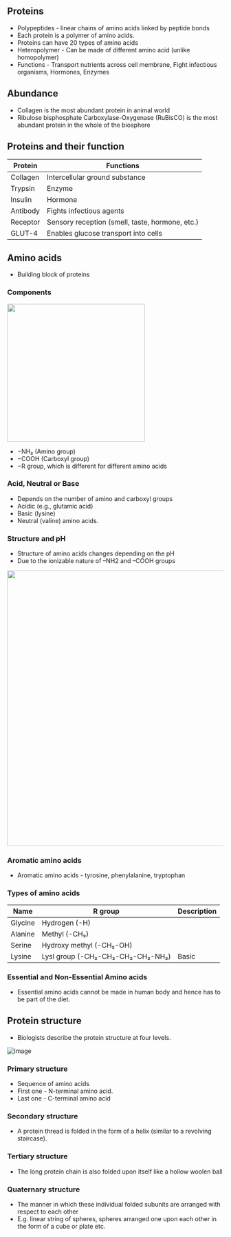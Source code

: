 ## Proteins
* Polypeptides -  linear chains of amino acids linked by peptide bonds
* Each protein is a polymer of amino acids.
* Proteins can have 20 types of amino acids
* Heteropolymer - Can be made of different amino acid (unlike homopolymer)
* Functions - Transport nutrients across cell membrane, Fight infectious organisms, Hormones, Enzymes

## Abundance
* Collagen is the most abundant protein in animal world 
* Ribulose bisphosphate Carboxylase-Oxygenase (RuBisCO) is the most abundant protein in the whole of the biosphere

## Proteins and their function
|Protein |Functions|
|-|-|
|Collagen |Intercellular ground substance
|Trypsin |Enzyme
|Insulin |Hormone
|Antibody| Fights infectious agents
|Receptor| Sensory reception (smell, taste, hormone, etc.)
|GLUT-4| Enables glucose transport into cells

## Amino acids
* Building block of proteins
### Components
<img width="320" src="http://www.astrochem.org/sci_img/Amino_Acid_Structure.jpg">

* −NH₂ (Amino group)
* −COOH (Carboxyl group)
* −R group, which is different for different amino acids

### Acid, Neutral or Base
* Depends on the number of amino and carboxyl groups
* Acidic (e.g., glutamic acid)
* Basic (lysine)
* Neutral (valine) amino acids. 

### Structure and pH
* Structure of amino acids changes depending on the pH
* Due to the ionizable nature of –NH2 and –COOH groups

<img width="640" src="https://user-images.githubusercontent.com/20998959/152129126-29af8265-061f-40c1-83c4-7414b83ce013.png">

### Aromatic amino acids
* Aromatic amino acids - tyrosine, phenylalanine, tryptophan

### Types of amino acids
|Name | R group | Description | 
|-|-|-|
|Glycine | Hydrogen (-H) |
|Alanine | Methyl (-CH₃)|
|Serine  | Hydroxy methyl (-CH₂-OH)|
|Lysine  | Lysl group (-CH₂-CH₂-CH₂-CH₂-NH₂) | Basic |

### Essential and Non-Essential Amino acids
* Essential amino acids cannot be made in human body and hence has to be part of the diet.


## Protein structure
* Biologists describe the protein structure at four levels. 

![image](https://user-images.githubusercontent.com/20998959/153707440-a1358c67-1c30-4a1b-9463-e6a1f850726f.png)

### Primary structure
* Sequence of amino acids
* First one - N-terminal amino acid.
* Last one - C-terminal amino acid
### Secondary structure
* A protein thread is folded in the form of a helix (similar to a revolving staircase).
### Tertiary structure
* The long protein chain is also folded upon itself like a hollow woolen ball
### Quaternary structure
* The manner in which these individual folded subunits are arranged with respect to each other 
* E.g. linear string of spheres, spheres arranged one upon each other in the form of a cube or plate etc.
